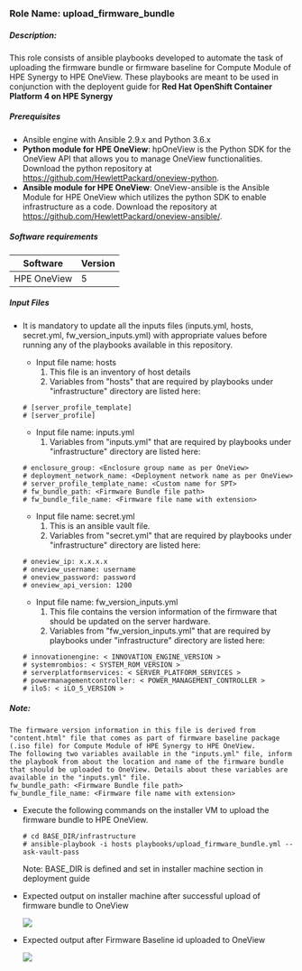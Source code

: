 ### Role Name: upload_firmware_bundle

##### Description: 
This role consists of ansible playbooks developed to automate the task of uploading the firmware bundle or firmware baseline for Compute Module of HPE Synergy to HPE OneView. These playbooks are meant to be used in conjunction with the deployent guide for **Red Hat OpenShift Container Platform 4 on HPE Synergy**

##### Prerequisites
- Ansible engine with Ansible 2.9.x and Python  3.6.x
- **Python module for HPE OneView**: hpOneView is the Python SDK for the OneView API that allows you to manage OneView functionalities. Download the python repository at https://github.com/HewlettPackard/oneview-python.
- **Ansible module for HPE OneView**: OneView-ansible is the Ansible Module for HPE OneView which utilizes the python SDK to enable infrastructure as a code. Download the repository at https://github.com/HewlettPackard/oneview-ansible/.

##### Software requirements 
| Software | Version |
|--|--|
| HPE OneView	| 5 |

##### Input Files
- It is mandatory to update all the inputs  files (inputs.yml, hosts, secret.yml, fw_version_inputs.yml) with appropriate values before running any of the playbooks available in this repository.
	- Input file name: hosts
		1. This file is an inventory of host details
		2. Variables from "hosts" that are required by playbooks under "infrastructure" directory are listed here:
    ```
    # [server_profile_template]
    # [server_profile]
    ```
	- Input file name: inputs.yml
		1. Variables from "inputs.yml" that are required by playbooks under "infrastructure" directory are listed here:
    ```
    # enclosure_group: <Enclosure group name as per OneView> 
    # deployment_network_name: <Deployment network name as per OneView>
    # server_profile_template_name: <Custom name for SPT>
    # fw_bundle_path: <Firmware Bundle file path>
    # fw_bundle_file_name: <Firmware file name with extension>
    ```
	- Input file name: secret.yml
		1. This is an ansible vault file.
		2. Variables from "secret.yml" that are required by playbooks under "infrastructure" directory are listed here:
    ```
    # oneview_ip: x.x.x.x 
    # oneview_username: username
    # oneview_password: password
    # oneview_api_version: 1200
    ```
   
    - Input file name: fw_version_inputs.yml
		1. This file contains the version information of the firmware that should be updated on the server hardware.
		2. Variables from "fw_version_inputs.yml" that are required by playbooks under "infrastructure" directory are listed here:
    ```
    # innovationengine: < INNOVATION_ENGINE_VERSION >
    # systemrombios: < SYSTEM_ROM_VERSION >
    # serverplatformservices: < SERVER_PLATFORM_SERVICES >
    # powermanagementcontroller: < POWER_MANAGEMENT_CONTROLLER >
    # ilo5: < iLO_5_VERSION >
    ```

##### Note:
```
The firmware version information in this file is derived from "content.html" file that comes as part of firmware baseline package (.iso file) for Compute Module of HPE Synergy to HPE OneView.
The following two variables available in the "inputs.yml" file, inform the playbook from about the location and name of the firmware bundle that should be uploaded to OneView. Details about these variables are available in the "inputs.yml" file.
fw_bundle_path: <Firmware Bundle file path>
fw_bundle_file_name: <Firmware file name with extension>
```

- Execute the following commands on the installer VM to upload the firmware bundle to HPE OneView.
    ```
    # cd BASE_DIR/infrastructure
    # ansible-playbook -i hosts playbooks/upload_firmware_bundle.yml --ask-vault-pass
    ```
	Note: BASE_DIR is defined and set in installer machine section in deployment guide
- Expected output on installer machine after successful upload of firmware bundle to OneView

  ![](./media/2-role-upload_firmware_bundle.JPG)

- Expected output after Firmware Baseline id uploaded to OneView

  ![](./media/1-role-upload_firmware_bundle_OneView.JPG)